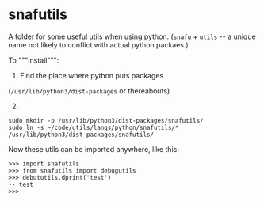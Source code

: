 # snafutils

A folder for some useful utils when using python. (`snafu` + `utils` -- a unique name not likely to conflict with actual python packaes.)

To """install""":

1) Find the place where python puts packages

(`/usr/lib/python3/dist-packages` or thereabouts)

2)

```
sudo mkdir -p /usr/lib/python3/dist-packages/snafutils/
sudo ln -s ~/code/utils/langs/python/snafutils/* /usr/lib/python3/dist-packages/snafutils/
```

Now these utils can be imported anywhere, like this:

```
>>> import snafutils
>>> from snafutils import debugutils
>>> debututils.dprint('test')
-- test
>>>
```
